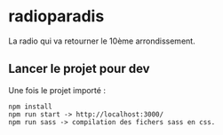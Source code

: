 # radioparadis
La radio qui va retourner le 10ème arrondissement. 


## Lancer le projet pour dev

Une fois le projet importé : 
```
npm install 
npm run start -> http://localhost:3000/
npm run sass -> compilation des fichers sass en css. 
```

